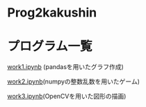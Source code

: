 # Prog2kakushin
# プログラム一覧
[work1.ipynb](https://github.com/moomoka/Prog2kakushin/blob/main/work1.ipynb) (pandasを用いたグラフ作成)

[work2.ipynb]()(numpyの整数乱数を用いたゲーム)

[work3.ipynb]()(OpenCVを用いた図形の描画)

